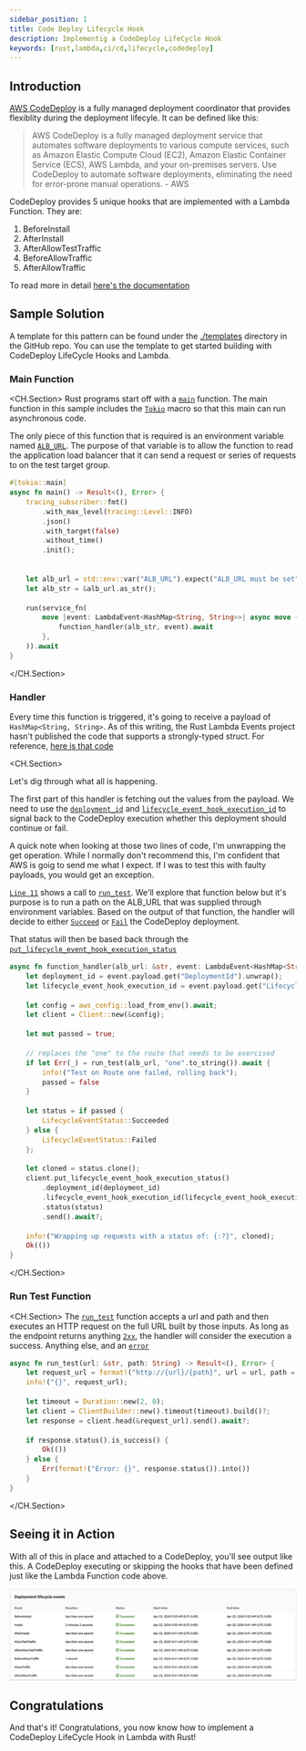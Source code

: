 ```yaml
---
sidebar_position: 1
title: Code Deploy Lifecycle Hook
description: Implementig a CodeDeploy LifeCycle Hook
keywords: [rust,lambda,ci/cd,lifecycle,codedeploy]
---
```


## Introduction

[AWS CodeDeploy](https://aws.amazon.com/codedeploy/) is a fully managed deployment coordinator that provides flexiblity during the deployment lifecyle.  It can be defined like this:

> AWS CodeDeploy is a fully managed deployment service that automates software deployments to various compute services, such as Amazon Elastic Compute Cloud (EC2), Amazon Elastic Container Service (ECS), AWS Lambda, and your on-premises servers. Use CodeDeploy to automate software deployments, eliminating the need for error-prone manual operations. - AWS

CodeDeploy provides 5 unique hooks that are implemented with a Lambda Function.  They are:

1.  BeforeInstall
2.  AfterInstall
3.  AfterAllowTestTraffic
4.  BeforeAllowTraffic
5.  AfterAllowTraffic

To read more in detail [here's the documentation](https://docs.aws.amazon.com/codedeploy/latest/userguide/reference-appspec-file-structure-hooks.html#reference-appspec-file-structure-hooks-list-ecs)

## Sample Solution

A template for this pattern can be found under the [./templates](https://github.com/serverlessdevelopers/serverless-rust/tree/main/templates/patterns/ci-cd-patterns/codedeploy-lifecycle-hook/) directory in the GitHub repo. You can use the template to get started building with CodeDeploy LifeCycle Hooks and Lambda.

### Main Function

<CH.Section>
Rust programs start off with a [`main`](focus://2) function.  The main function in this sample includes the [`Tokio`](focus://1) macro so that this main can run asynchronous code.

The only piece of this function that is required is an environment variable named [`ALB_URL`](focus://11).  The 
purpose of that variable is to allow the function to read the application load balancer that it can send a request or series of requests to on the test target group.

```rust
#[tokio::main]
async fn main() -> Result<(), Error> {
    tracing_subscriber::fmt()
        .with_max_level(tracing::Level::INFO)
        .json()
        .with_target(false)
        .without_time()
        .init();


    let alb_url = std::env::var("ALB_URL").expect("ALB_URL must be set");
    let alb_str = &alb_url.as_str();

    run(service_fn(
        move |event: LambdaEvent<HashMap<String, String>>| async move {
            function_handler(alb_str, event).await
        },
    )).await
}
```
</CH.Section>

### Handler

Every time this function is triggered, it's going to receive a payload of `HashMap<String, String>`.  As of this writing, the Rust Lambda Events project hasn't published the code that supports a strongly-typed struct.  For reference, [here is that code](https://github.com/awslabs/aws-lambda-rust-runtime/blob/de822f9d870c21c06b504d218293099f691ced9f/lambda-events/src/event/codedeploy/mod.rs#L68)

<CH.Section>

Let's dig through what all is happening.

The first part of this handler is fetching out the values from the payload.  We need to use the [`deployment_id`](focus://2) and [`lifecycle_event_hook_execution_id`](focus://3) to signal back to the CodeDeploy execution whether this deployment should continue or fail.  

A quick note when looking at those two lines of code, I'm unwrapping the get operation.  While I normally don't recommend this, I'm confident that AWS is goig to send me what I expect.  If I was to test this with faulty payloads, you would get an exception.

[`Line 11`](focus://11) shows a call to [`run_test`](focus://11[21:28]).  We'll explore that function below but it's purpose is to run a path on the ALB_URL that was supplied through environment variables.  Based on the output of that function, the handler will decide to either [`Succeed`](focus://17) or [`Fail`](focus://19) the CodeDeploy deployment.

That status will then be based back through the [`put_lifecycle_event_hook_execution_status`](focus://23:27)

```rust
async fn function_handler(alb_url: &str, event: LambdaEvent<HashMap<String, String>>) -> Result<(), Error> {
    let deployment_id = event.payload.get("DeploymentId").unwrap();
    let lifecycle_event_hook_execution_id = event.payload.get("LifecycleEventHookExecutionId").unwrap();

    let config = aws_config::load_from_env().await;
    let client = Client::new(&config);

    let mut passed = true;

    // replaces the "one" to the route that needs to be exercised
    if let Err(_) = run_test(alb_url, "one".to_string()).await {
        info!("Test on Route one failed, rolling back");
        passed = false
    }

    let status = if passed {
        LifecycleEventStatus::Succeeded
    } else {
        LifecycleEventStatus::Failed
    };

    let cloned = status.clone();
    client.put_lifecycle_event_hook_execution_status()
        .deployment_id(deployment_id)
        .lifecycle_event_hook_execution_id(lifecycle_event_hook_execution_id)
        .status(status)
        .send().await?;

    info!("Wrapping up requests with a status of: {:?}", cloned);
    Ok(())
}

```
</CH.Section>

### Run Test Function

<CH.Section>
The [`run_test`](focus://1[10:17]) function accepts a url and path and then executes an HTTP request on the full URL built by those inputs.  As long as the endpoint returns anything [`2xx`](focus://9), the handler will consider the execution a success.  Anything else, and an [`error`](focus://12)

```rust
async fn run_test(url: &str, path: String) -> Result<(), Error> {
    let request_url = format!("http://{url}/{path}", url = url, path = path);
    info!("{}", request_url);

    let timeout = Duration::new(2, 0);
    let client = ClientBuilder::new().timeout(timeout).build()?;
    let response = client.head(&request_url).send().await?;

    if response.status().is_success() {
        Ok(())
    } else {
        Err(format!("Error: {}", response.status()).into())
    }
}
```

</CH.Section>

## Seeing it in Action

With all of this in place and attached to a CodeDeploy, you'll see output like this.  A CodeDeploy executing or skipping the hooks that have been defined just like the Lambda Function code above.

![CodeDeploy Lambda Function Hooks](/img/patterns/ci-cd-patterns/code_deploy.png)

## Congratulations

And that's it! Congratulations, you now know how to implement a CodeDeploy LifeCycle Hook in Lambda with Rust!